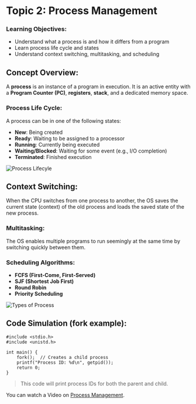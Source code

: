 # Topic 2: Process Management


### Learning Objectives:
* Understand what a process is and how it differs from a program
* Learn process life cycle and states
* Understand context switching, multitasking, and scheduling


## Concept Overview:
A **process** is an instance of a program in execution. It is an active entity with a **Program Counter (PC)**, **registers**, **stack**, and a dedicated memory space.

### Process Life Cycle:
A process can be in one of the following states:
* **New**: Being created
* **Ready**: Waiting to be assigned to a processor
* **Running**: Currently being executed
* **Waiting/Blocked**: Waiting for some event (e.g., I/O completion)
* **Terminated**: Finished execution

![Process Lifecyle](/course-markdown/OS/images/process_lifecycle.png)


## Context Switching:
When the CPU switches from one process to another, the OS saves the current state (context) of the old process and loads the saved state of the new process.

### Multitasking:
The OS enables multiple programs to run seemingly at the same time by switching quickly between them.


### Scheduling Algorithms:
* **FCFS (First-Come, First-Served)**
* **SJF (Shortest Job First)**
* **Round Robin**
* **Priority Scheduling**

![Types of Process](/course-markdowns/OS/images/process_diagram.png)

## Code Simulation (fork example):
```
#include <stdio.h>
#include <unistd.h>

int main() {
    fork();  // Creates a child process
    printf("Process ID: %d\n", getpid());
    return 0;
}
```
> This code will print process IDs for both the parent and child.

You can watch a Video on [Process Management](https://youtu.be/aytWaG4mEJI?si=IJVuSxRj9bvdrtmD).